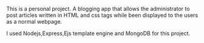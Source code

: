 This is a personal project. A blogging app that allows the administrator to post articles written in HTML and css tags while been displayed to the users as a normal webpage.

I used Nodejs,Express,Ejs template engine and MongoDB for this project.